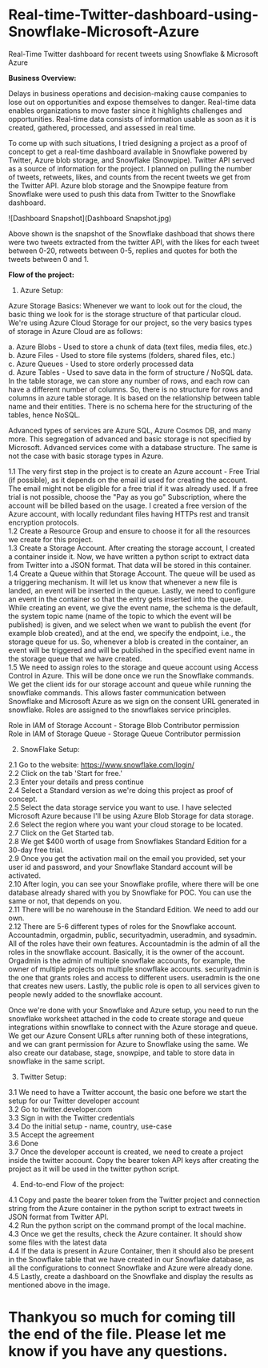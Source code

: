 # Real-time-Twitter-dashboard-using-Snowflake-Microsoft-Azure
Real-Time Twitter dashboard for recent tweets using Snowflake &amp; Microsoft Azure

<b> Business Overview: </b>

Delays in business operations and decision-making cause companies to lose out on opportunities and expose themselves to danger. Real-time data enables organizations to move faster since it highlights challenges and opportunities. Real-time data consists of information usable as soon as it is created, gathered, processed, and assessed in real time. 

To come up with such situations, I tried designing a project as a proof of concept to get a real-time dashboard available in Snowflake powered by Twitter, Azure blob storage, and Snowflake (Snowpipe). Twitter API served as a source of information for the project. I planned on pulling the number of tweets, retweets, likes, and counts from the recent tweets we get from the Twitter API. Azure blob storage and the Snowpipe feature from Snowflake were used to push this data from Twitter to the Snowflake dashboard.

![Dashboard Snapshot](Dashboard Snapshot.jpg)

Above shown is the snapshot of the Snowflake dashboad that shows there were two tweets extracted from the twitter API, with the  likes for each tweet between 0-20, retweets between 0-5, replies and quotes for both the tweets between 0 and 1. 

<b> Flow of the project: </b>

1. Azure Setup:  

Azure Storage Basics: Whenever we want to look out for the cloud, the basic thing we look for is the storage structure of that particular cloud. We're using Azure Cloud Storage for our project, so the very basics types of storage in Azure Cloud are as follows:

  a. Azure Blobs - Used to store a chunk of data (text files, media files, etc.) <br>
  b. Azure Files - Used to store file systems (folders, shared files, etc.) <br>
  c. Azure Queues - Used to store orderly processed data <br>
  d. Azure Tables - Used to save data in the form of structure / NoSQL data. In the table storage, we can store any number of rows, and each row can have a different number of columns. So, there is no structure for rows and columns in azure table storage. It is based on the relationship between table name and their entities. There is no schema here for the structuring of the tables, hence NoSQL. <br>

  Advanced types of services are Azure SQL, Azure Cosmos DB, and many more. This segregation of advanced and basic storage is not specified by Microsoft. Advanced services come with a database structure. The same is not the case with basic storage types in Azure. 

  1.1 The very first step in the project is to create an Azure account - Free Trial (if possible), as it depends on the email id used for creating the account. The email might not be eligible for a free trial if it was already used. If a free trial is not possible, choose the "Pay as you go" Subscription, where the account will be billed based on the usage. I created a free version of the Azure account, with locally redundant files having HTTPs rest and transit encryption protocols. <br>
  1.2 Create a Resource Group and ensure to choose it for all the resources we create for this project.  
  1.3 Create a Storage Account. After creating the storage account, I created a container inside it. Now, we have written a python script to extract data from Twitter into a JSON format. That data will be stored in this container. <br>
  1.4 Create a Queue within that Storage Account. The queue will be used as a triggering mechanism. It will let us know that whenever a new file is landed, an event will be inserted in the queue. Lastly, we need to configure an event in the container so that the entry gets inserted into the queue. While creating an event, we give the event name, the schema is the default, the system topic name (name of the topic to which the event will be published) is given, and we select when we want to publish the event (for example blob created), and at the end, we specify the endpoint, i.e., the storage queue for us. So, whenever a blob is created in the container, an event will be triggered and will be published in the specified event name in the storage queue that we have created. <br> 
  1.5 We need to assign roles to the storage and queue account using Access Control in Azure. This will be done once we run the Snowflake commands. We get the client ids for our storage account and queue while running the snowflake commands. This allows faster communication between Snowflake and Microsoft Azure as we sign on the consent URL generated in snowflake. Roles are assigned to the snowflakes service principles. <br>
  
  Role in IAM of Storage Account - Storage Blob Contributor permission <br>
  Role in IAM of Storage Queue - Storage Queue Contributor permission <br>
  
2. SnowFlake Setup:

  2.1 Go to the website: https://www.snowflake.com/login/ <br>
  2.2 Click on the tab 'Start for free.' <br>
  2.3 Enter your details and press continue <br>
  2.4 Select a Standard version as we're doing this project as proof of concept. <br>
  2.5 Select the data storage service you want to use. I have selected Microsoft Azure because I'll be using Azure Blob Storage for data storage. <br>
  2.6 Select the region where you want your cloud storage to be located. <br>
  2.7 Click on the Get Started tab. <br>
  2.8 We get $400 worth of usage from Snowflakes Standard Edition for a 30-day free trial. <br>
  2.9 Once you get the activation mail on the email you provided, set your user id and password, and your Snowflake Standard account will be activated. <br>
  2.10 After login, you can see your Snowflake profile, where there will be one database already shared with you by Snowflake for POC. You can use the same or not, that depends on you. <br>
  2.11 There will be no warehouse in the Standard Edition. We need to add our own. <br>
  2.12 There are 5-6 different types of roles for the Snowflake account. Accountadmin, orgadmin, public, securityadmin, useradmin, and sysadmin. All of the roles have their own features. Accountadmin is the admin of all the roles in the snowflake account. Basically, it is the owner of the account. Orgadmin is the admin of multiple snowflake accounts, for example, the owner of multiple projects on multiple snowflake accounts. securityadmin is the one that grants roles and access to different users. useradmin is the one that creates new users. Lastly, the public role is open to all services given to people newly added to the snowflake account. <br>
  
  Once we're done with your Snowflake and Azure setup, you need to run the snowflake worksheet attached in the code to create storage and queue integrations within snowflake to connect with the Azure storage and queue. We get our Azure Consent URLs after running both of these integrations, and we can grant permission for Azure to Snowflake using the same. We also create our database, stage, snowpipe, and table to store data in snowflake in the same script.
  
3. Twitter Setup:

  3.1 We need to have a Twitter account, the basic one before we start the setup for our Twitter developer account <br>
  3.2 Go to twitter.developer.com <br>
  3.3 Sign in with the Twitter credentials <br>
  3.4 Do the initial setup - name, country, use-case <br>
  3.5 Accept the agreement <br>
  3.6 Done <br>
  3.7 Once the developer account is created, we need to create a project inside the twitter account. Copy the bearer token API keys after creating the project as it will be used in the twitter python script. <br>

4. End-to-end Flow of the project:

  4.1 Copy and paste the bearer token from the Twitter project and connection string from the Azure container in the python script to extract tweets in JSON format from Twitter API. <br>
  4.2 Run the python script on the command prompt of the local machine. <br>
  4.3 Once we get the results, check the Azure container. It should show some files with the latest data <br>
  4.4 If the data is present in Azure Container, then it should also be present in the Snowflake table that we have created in our Snowflake database, as all the configurations to connect Snowflake and Azure were already done. <br>
  4.5 Lastly, create a dashboard on the Snowflake and display the results as mentioned above in the image. <br>

# Thankyou so much for coming till the end of the file. Please let me know if you have any questions.



